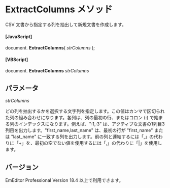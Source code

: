# ExtractColumns メソッド

CSV 文書から指定する列を抽出して新規文書を作成します。

#### \[JavaScript\]

document. **ExtractColumns**( _strColumns_ );

#### \[VBScript\]

document. **ExtractColumns** _strColumns_

## パラメータ

_strColumns_

どの列を抽出するかを選択する文字列を指定します。この値はカンマで区切られた列の組み合わせになります。各列は、列の最初の行、またはコロン (:) で始まる列のインデックスになります。例えば、":1,:3" は、アクティブな文書の1列目3列目を出力します。"first\_name,last\_name" は、最初の行が "first\_name" または "last\_name" に一致する列を出力します。前の列と連結するには「,」の代わりに「+」を、最初の空でない値を使用するには「,」の代わりに「\|」を使用します。

## バージョン

EmEditor Professional Version 18.4 以上で利用できます。